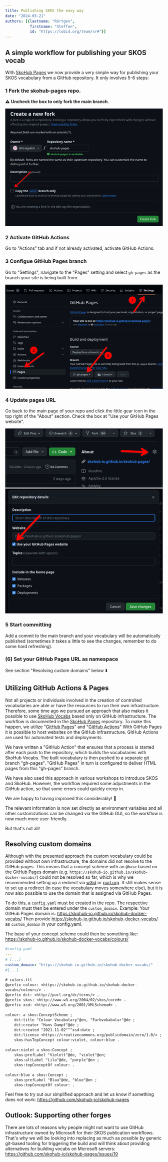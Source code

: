 ```yaml
---
title: Publishing SKOS the easy way
date: "2024-03-21"
authors: [{lastname: "Rörtgen",
           firstname: "Steffen",
           id: "https://lobid.org/team/sr#"}]
---
```


## A simple workflow for publishing your SKOS vocab

With [SkoHub Pages](https://github.com/skohub-io/skohub-pages) we now provide a very simple way for publishing your SKOS vocabulary from a GitHub repository. It only involves 5-6 steps:

### 1 Fork the skohub-pages repo.

⚠️ **Uncheck the box to only fork the main branch**.

![Create fork, uncheck to only fork main branch](./create_fork.png)

### 2 Activate GitHub Actions

Go to "Actions" tab and if not already activated, activate GitHub Actions.

### 3 Configue GitHub Pages branch

Go to "Settings", navigate to the "Pages" setting and select `gh-pages` as the branch your site is being built from.

![Set gh-pages branch](./set_gh_pages.png)

### 4 Update pages URL

Go back to the main page of your repo and click the little gear icon in the top right of the "About" section. Check the box at "Use your GitHub Pages website".

![Edit "About" section of the repository](./click_gear_icon.png)
![Set URL of repository](./use_gh_pages_website.png)

### 5 Start committing

Add a commit to the main branch and your vocabulary will be automatically published (sometimes it takes a little to see the changes, remember to do some hard refreshing).

### (6) Set your GitHub Pages URL as namespace

See section "Resolving custom domains" below ⬇️


## Utilizing GitHub Actions & Pages

Not all projects or individuals involved in the creation of controlled vocabularies are able or have the resources to run their own infrastructure.
Therefore, some time ago we pursued an approach that also makes it possible to use [SkoHub Vocabs](https://github.com/skohub-io/skohub-vocabs) based only on GitHub infrastructure.
The workflow is documented in the [SkoHub Pages](https://github.com/skohub-io/skohub-pages) repository.
To make this happen, we utilize "[GitHub Pages](https://docs.github.com/de/pages/getting-started-with-github-pages)" and "[GitHub Actions](https://docs.github.com/en/actions)"
With GitHub Pages it is possible to host websites on the GitHub infrastructure.
GitHub Actions are used for automated tests and deployments.

We have written a "GitHub Action" that ensures that a process is started after each push to the repository, which builds the vocabularies with SkoHub Vocabs.
The built vocabulary is then pushed to a separate git branch "gh-pages".
"GitHub Pages" in turn is configured to deliver HTML pages from this "gh-pages" branch.

We have also used this approach in various workshops to introduce SKOS and SkoHub.
However, the workflow required some adjustments in the GitHub action, so that some errors could quickly creep in.

We are happy to having improved this considerably! 🎉

The relevant information is now set directly as environment variables and all other customizations can be changed via the GitHub GUI, so the workflow is now much more user-friendly.

But that's not all!

## Resolving custom domains

Although with the presented approach the custom vocabulary could be provided without own infrastructure, the domains did not resolve to the GitHub pages.
This means that a concept scheme with an `@base` based on the GitHub Pages domain (e.g. `https://skohub-io.github.io/skohub-docker-vocabs/`) could not be resolved so far, which is why we recommended setting up a redirect via [w3id](https://w3id.org/) or [purl.org](https://purl.archive.org/).
It still makes sense to set up a redirect (in case the vocabulary moves somewhere else), but it is now also possible to use the domain that is assigned via GitHub Pages.

To do this, a [`config.yaml`](https://github.com/skohub-io/skohub-pages/blob/main/config.yaml) must be created in the repo.
The respective domain must then be entered under the `custom_domain`.
Example: Your GitHub Pages domain is: https://skohub-io.github.io/skohub-docker-vocabs/ Then provide https://skohub-io.github.io/skohub-docker-vocabs/ as `custom_domain` in your config.yaml.

The base of your concept scheme could then be something like: https://skohub-io.github.io/skohub-docker-vocabs/colours/

```yaml
#config.yaml
---
# [...]
custom_domain: "https://skohub-io.github.io/skohub-docker-vocabs/"
#[...]
```

```turtle
# colors.ttl
@prefix colour: <https://skohub-io.github.io/skohub-docker-vocabs/colours/> .
@prefix dct: <http://purl.org/dc/terms/> .
@prefix skos: <http://www.w3.org/2004/02/skos/core#> .
@prefix xsd: <http://www.w3.org/2001/XMLSchema#> .

colour: a skos:ConceptScheme ;
    dct:title "Colour Vocabulary"@en, "Farbvokabular"@de ;
    dct:creator "Hans Dampf"@de ;
    dct:created "2021-11-02"^^xsd:date ;
    dct:license <https://creativecommons.org/publicdomain/zero/1.0/> ;
    skos:hasTopConcept colour:violet, colour:blue .

colour:violet a skos:Concept ;
    skos:prefLabel "Violett"@de, "violet"@en;
    skos:altLabel "Lila"@de, "purple"@en ;
    skos:topConceptOf colour: .

colour:blue a skos:Concept ;
    skos:prefLabel "Blau"@de, "blue"@en ;
    skos:topConceptOf colour: .
```

Feel free to try out our simplified approach and let us know if something does not work: <https://github.com/skohub-io/skohub-pages>

## Outlook: Supporting other forges

There are lots of reasons why people might not want to use GitHub infrastructure owned by Microsoft for their SKOS publication workflows. That's why we will be looking into replacing as much as possible by generic git-based tooling for triggering the build and will think about providing alternatives for building vocabs on Microsoft servers: https://github.com/skohub-io/skohub-pages/issues/19

